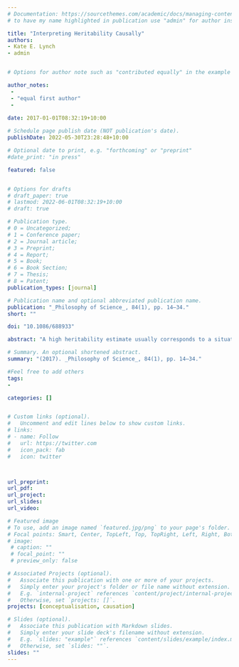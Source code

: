 ```yaml
---
# Documentation: https://sourcethemes.com/academic/docs/managing-content/
# to have my name highlighted in publication use "admin" for author instead of Pierrick Bourrat

title: "Interpreting Heritability Causally"
authors:
- Kate E. Lynch
- admin


# Options for author note such as "contributed equally" in the example below, assuming they are three authors, the third author is corresponding author.

author_notes:
 - 
 - "equal first author"
 - 
 
date: 2017-01-01T08:32:19+10:00

# Schedule page publish date (NOT publication's date).
publishDate: 2022-05-30T23:28:48+10:00

# Optional date to print, e.g. "forthcoming" or "preprint"
#date_print: "in press"

featured: false


# Options for drafts
# draft_paper: true
# lastmod: 2022-06-01T08:32:19+10:00
# draft: true

# Publication type.
# 0 = Uncategorized;
# 1 = Conference paper;
# 2 = Journal article;
# 3 = Preprint;
# 4 = Report;
# 5 = Book;
# 6 = Book Section;
# 7 = Thesis;
# 8 = Patent;
publication_types: [journal]

# Publication name and optional abbreviated publication name.
publication: "_Philosophy of Science_, 84(1), pp. 14–34."
short: ""

doi: "10.1086/688933"

abstract: "A high heritability estimate usually corresponds to a situation in which trait variation is largely caused by genetic variation. However, in some cases of gene-environment covariance, causal intuitions about the sources of trait difference can vary, leading experts to disagree as to how the heritability estimate should be interpreted. We argue that the source of contention for these cases is an inconsistency in the interpretation of the concepts ‘genotype’, ‘phenotype’, and ‘environment’.We propose an interpretation of these terms under which trait variance initially caused by genetic variance is subsumed into a heritability for all cases of gene-environment covariance."

# Summary. An optional shortened abstract.
summary: "(2017). _Philosophy of Science_, 84(1), pp. 14–34."

#Feel free to add others
tags:
- 

categories: []


# Custom links (optional).
#   Uncomment and edit lines below to show custom links.
# links:
# - name: Follow
#   url: https://twitter.com
#   icon_pack: fab
#   icon: twitter



url_preprint:
url_pdf:
url_project:
url_slides:
url_video:

# Featured image
# To use, add an image named `featured.jpg/png` to your page's folder. 
# Focal points: Smart, Center, TopLeft, Top, TopRight, Left, Right, BottomLeft, Bottom, BottomRight.
# image:
 # caption: ""
 # focal_point: ""
 # preview_only: false

# Associated Projects (optional).
#   Associate this publication with one or more of your projects.
#   Simply enter your project's folder or file name without extension.
#   E.g. `internal-project` references `content/project/internal-project/index.md`.
#   Otherwise, set `projects: []`.
projects: [conceptualisation, causation]

# Slides (optional).
#   Associate this publication with Markdown slides.
#   Simply enter your slide deck's filename without extension.
#   E.g. `slides: "example"` references `content/slides/example/index.md`.
#   Otherwise, set `slides: ""`.
slides: ""
---
```




